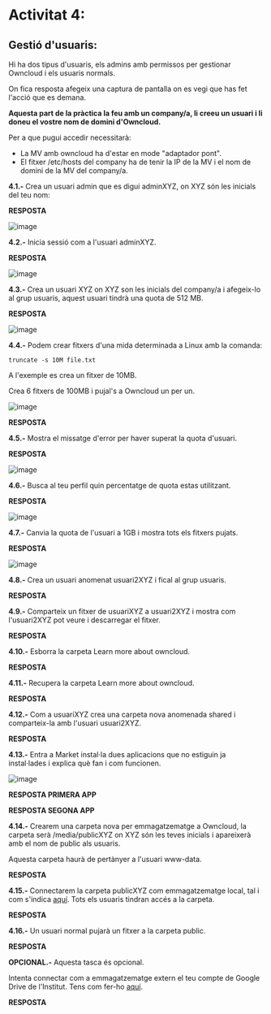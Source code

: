 # Activitat 4:

## Gestió d'usuaris:

Hi ha dos tipus d'usuaris, els admins amb permissos per gestionar Owncloud i els usuaris normals.

On fica resposta afegeix una captura de pantalla on es vegi que has fet l'acció que es demana.

**Aquesta part de la pràctica la feu amb un company/a, li creeu un usuari i li doneu el vostre nom de domini d'Owncloud.**

Per a que pugui accedir necessitarà:

- La MV amb owncloud ha d'estar en mode "adaptador pont".
- El fitxer /etc/hosts del company ha de tenir la IP de la MV i el nom de domini de la MV del company/a.


**4.1.-** Crea un usuari admin que es digui adminXYZ, on XYZ són les inicials del teu nom:

**RESPOSTA**

![image](https://user-images.githubusercontent.com/114162326/196974328-6e5e3bd1-e0af-4730-9929-7d3446c75cf7.png)

**4.2.-** Inicia sessió com a l'usuari adminXYZ.

**RESPOSTA**

![image](https://user-images.githubusercontent.com/114162326/196974859-cf56f97a-25c7-43db-be89-efb6d368af37.png)

**4.3.-** Crea un usuari XYZ on XYZ son les inicials del company/a i afegeix-lo al grup usuaris, aquest usuari tindrà una quota de 512 MB.

**RESPOSTA**

![image](https://user-images.githubusercontent.com/114162326/196975560-df21bf52-06c6-4e33-97de-49db3ece70a4.png)

**4.4.-** Podem crear fitxers d'una mida determinada a Linux amb la comanda:

```
truncate -s 10M file.txt
```

A l'exemple es crea un fitxer de 10MB.

Crea 6 fitxers de 100MB i pujal's a Owncloud un per un.

![image](https://user-images.githubusercontent.com/114162326/196977516-774d6b97-9d62-4dd2-9556-40e64b55b12a.png)

**RESPOSTA**

**4.5.-** Mostra el missatge d'error per haver superat la quota d'usuari.

**RESPOSTA**

![image](https://user-images.githubusercontent.com/114162326/196978920-bd4bab44-8e37-49b7-a239-1fb976802e1d.png)

**4.6.-** Busca al teu perfil quin percentatge de quota estas utilitzant.

**RESPOSTA**

![image](https://user-images.githubusercontent.com/114162326/196979303-b6f2483e-ed4f-43c9-a21f-3cc9f6c29a44.png)

**4.7.-** Canvia la quota de l'usuari a 1GB i mostra tots els fitxers pujats.

**RESPOSTA**

![image](https://user-images.githubusercontent.com/114162326/196983125-abfab00e-7872-4cc2-9eee-70b91d781303.png)

**4.8.-** Crea un usuari anomenat usuari2XYZ i fical al grup usuaris.

**RESPOSTA**


**4.9.-** Comparteix un fitxer de usuariXYZ a usuari2XYZ i mostra com l'usuari2XYZ pot veure i descarregar el fitxer.

**RESPOSTA**

**4.10.-** Esborra la carpeta Learn more about owncloud.

**RESPOSTA**

**4.11.-** Recupera la carpeta Learn more about owncloud.

**RESPOSTA**

**4.12.-** Com a usuariXYZ crea una carpeta nova anomenada shared i comparteix-la amb l'usuari usuari2XYZ.

**RESPOSTA**

**4.13.-** Entra a Market instal·la dues aplicacions que no estiguin ja instal·lades i explica què fan i com funcionen.

![image](https://user-images.githubusercontent.com/110727546/196159706-705ff624-c409-4632-acb4-f43ffcc486d4.png)

**RESPOSTA PRIMERA APP**

**RESPOSTA SEGONA APP**

**4.14.-** Crearem una carpeta nova per emmagatzematge a Owncloud, la carpeta serà /media/publicXYZ on XYZ són les teves inicials i apareixerà amb el nom de public als usuaris.

Aquesta carpeta haurà de pertànyer a l'usuari www-data.

**RESPOSTA**

**4.15.-** Connectarem la carpeta publicXYZ com emmagatzematge local, tal i com s'indica [aquí](https://doc.owncloud.com/server/next/admin_manual/configuration/files/external_storage/local.html). Tots els usuaris tindran accés a la carpeta.

**RESPOSTA**

**4.16.-** Un usuari normal pujarà un fitxer a la carpeta public.

**RESPOSTA**

**OPCIONAL.-** Aquesta tasca és opcional.

Intenta connectar com a emmagatzematge extern el teu compte de Google Drive de l'Institut. Tens com fer-ho [aquí](https://doc.owncloud.com/server/next/admin_manual/configuration/files/external_storage/google.html).

**RESPOSTA**
